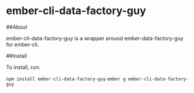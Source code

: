 ember-cli-data-factory-guy
===========

##About

ember-cli-data-factory-guy is a wrapper around ember-data-factory-guy for ember-cli.

##Install

To install, run:

 `npm install ember-cli-data-factory-guy`
 `ember g ember-cli-data-factory-guy`
